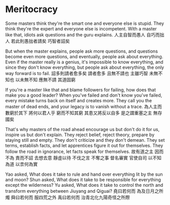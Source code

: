 # Meritocracy

Some masters think they're the smart one and everyone else is stupid.
They think they're the expert and everyone else is incompetent.
With a master like that, idiots ask questions
and the guru explains.
人主自智而愚人
自巧而拙人
若此則愚拙者請矣
巧智者詔矣

But when the master explains, people ask more questions,
and questions become even more questions,
and eventually, people ask about everything.
Even if the master really is a genius,
it's impossible to know everything,
and since they don't know everything,
but people ask about everything,
the only way forward is to fail.
詔多則請者愈多矣
請者愈多
且無不請也
主雖巧智
未無不知也
以未無不知
應無不請
其道固窮

If you're a master like that and blame followers for failing,
how does that make you a good leader?
When you've failed and don't know you've failed,
every mistake turns back on itself and creates more.
They call you the master of dead ends,
and your legacy is to vanish without a trace.
為人主而數窮於其下
將何以君人乎
窮而不知其窮
其患又將反以自多
是之謂重塞之主
無存國矣

That's why masters of the road ahead
encourage us but don't do it for us,
inspire us but don't explain.
They reject belief, reject theory,
prepare by staying still and empty.
They don't criticize
and they don't demean.
They set terms, establish facts,
and let apprentices figure it out for themselves.
They follow the road in ignorance,
let facts speak for themselves.
故有道之主
因而不為
責而不詔
去想去意
靜虛以待
不伐之言
不奪之事
督名審實
官使自司
以不知為道
以柰何為實

Yao asked, What does it take
to rule and hand over everything lit by the sun and moon?
Shun asked, What does it take
to be responsible for everything except the wilderness?
Yu asked, What does it take
to control the north and transform everything between Jiuyang and Qiguai?
堯曰若何而
為及日月之所燭
舜曰若何而
服四荒之外
禹曰若何而
治青北化九陽奇怪之所際
